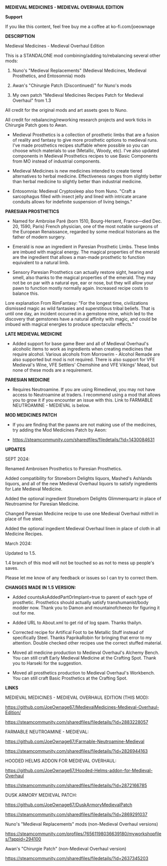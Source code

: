 **MEDIEVAL MEDICINES - MEDIEVAL OVERHAUL EDITION**

**Support**

If you like this content, feel free buy me a coffee at ko-fi.com/joeownage 

**DESCRIPTION**

Medieval Medicines - Medieval Overhaul Edition

This is a STANDALONE mod combining/adding to/rebalancing several other mods:

1) Nuno's "Medieval Replacements" (Medieval Medicines, Medieval Prosthetics, and Entosomnia) mods
   
2) Awan's "Chirurgie Patch (Discontinued)" for Nuno's mods 
  
3) My own patch "Medieval Medicines Recipes Patch for Medieval Overhaul" from 1.3
   
All credit for the original mods and art assets goes to Nuno. 

All credit for rebalancing/reworking research projects and work ticks in Chirurgie Patch goes to Awan.

- Medieval Prosthetics is a collection of prosthetic limbs that are a fusion of reality and fantasy to give more prosthetic options to medieval runs. I've made prosthetics recipes stuffable where possible so you can choose which materials to use (Metallic, Woody, etc). I've also updated components in Medieval Prosthetics recipes to use Basic Components from MO instead of industrial components.

- Medieval Medicines is new medicines intended to create tiered alternatives to herbal medicine. Effectiveness ranges from slightly better than herbal medicine to slightly better than industrial medicine. 

- Entosomnia: Medieval Cryptosleep also from Nuno. "Craft a sarcophagus filled with insect jelly and lined with intricate arcane conduits allows for indefinite suspension of living beings."

**PARESIAN PROSTHETICS**

- Named for Ambroise Paré (born 1510, Bourg-Hersent, France—died Dec. 20, 1590, Paris) French physician, one of the most notable surgeons of the European Renaissance, regarded by some medical historians as the father of modern surgery.

- Emerald is now an ingredient in Paresian Prosthetic Limbs. These limbs are imbued with magical energy. The magical properties of the emerald are the ingredient that allows a man-made prosthetic to function equivalent to a natural limb.

- Sensory Paresian Prosthetics can actually restore sight, hearing and smell, also thanks to the magical properties of the emerald. They may not be on par with a natural eye, ear or nose, but they will allow your pawn to function mostly normally again. Increased recipe costs to balance this.

Lore explanation From RimFantasy:
 "For the longest time, civilizations dismissed magic as wild fantasies and superstitious tribal beliefs. That is until one day, an incident occurred in a gemstone mine, which led to the discovery that gemstones have a natural affinity with magic, and could be imbued with magical energies to produce spectacular effects."

**LATE MEDIEVAL MEDICINE**

- Added support for base game Beer and all of Medieval Overhaul's alcoholic items to work as ingredients when creating medicines that require alcohol. Various alcohols from Morrowrim - Alcohol Remade are also supported but mod is not required. There is also support for VFE Medieval's Wine, VFE Settlers' Chemshine and VFE Vikings' Mead, but none of these mods are a requirement.

**PARESIAN MEDICINE** 

- Requires Neutroamine. If you are using Rimedieval, you may not have access to Neutroamine at traders. I recommend using a mod that allows you to grow it if you encounter an issue with this. Link to FARMABLE NEUTROAMINE - MEDIEVAL is below.

**MOD MEDICINES PATCH**

- If you are finding that the pawns are not making use of the medicines, try adding the Mod Medicines Patch by Aeon: 

- https://steamcommunity.com/sharedfiles/filedetails/?id=1430084631

**UPDATES**

SEPT 2024:

Renamed Ambroisen Prosthetics to Paresian Prosthetics.

Added compatibility for Stoneborn Delights liquors, Mashed's Ashlands liquors, and all of the new Medieval Overhaul liquors to satisfy ingredients for Late Medieval Medicine.

Added the optional ingredient Stoneborn Delights Glimmerquartz in place of Neutroamine for Paresian Medicine.

Changed Paresian Medicine recipe to use one Medieval Overhaul mithril in place of five steel.

Added the optional ingedient Medieval Overhaul linen in place of cloth in all Medicine Recipes.

March 2024:

Updated to 1.5.

1.4 branch of this mod will not be touched so as not to mess up people's saves.

Please let me know of any feedback or issues so I can try to correct them.

**CHANGES MADE IN 1.5 VERSION:**

- Added countsAsAddedPartOrImplant=true to parent of each type of prosthetic. Prosthetics should actually satisfy transhumanist/body modder now. Thank you to Damon and mountainofcheezo for figuring it out for me.

- Added URL to About.xml to get rid of log spam. Thanks thailyn.

- Corrected recipe for Artifical Foot to be Metallic Stuff instead of specifically Steel. Thanks PaprikaRobin for bringing that error to my attention. Double checked other recipes use the correct stuffed material.

- Moved all medicine production to Medieval Overhaul's Alchemy Bench. You can still craft Early Medieval Medicine at the Crafting Spot. Thank you to Harseki for the suggestion.

- Moved all prosthetics production to Medieval Overhaul's Workbench. You can still craft Basic Prosthetics at the Crafting Spot.

  
**LINKS**		
				
MEDIEVAL MEDICINES - MEDIEVAL OVERHAUL EDITION (THIS MOD):				
				
https://github.com/JoeOwnage67/MedievalMedicines-Medieval-Overhaul-Edition/

https://steamcommunity.com/sharedfiles/filedetails/?id=2883228057			

FARMABLE NEUTROAMINE - MEDIEVAL:				
				
https://github.com/JoeOwnage67/Farmable-Neutroamine-Medieval	

https://steamcommunity.com/sharedfiles/filedetails/?id=2826944163		
				
HOODED HELMS ADDON FOR MEDIEVAL OVERHAUL:				
				
https://github.com/JoeOwnage67/Hooded-Helms-addon-for-Medieval-Overhaul		

https://steamcommunity.com/sharedfiles/filedetails/?id=2872166785				
				
DUSK ARMORY MEDIEVAL PATCH:				
				
https://github.com/JoeOwnage67/DuskArmoryMedievalPatch		

https://steamcommunity.com/sharedfiles/filedetails/?id=2869291037				

Nuno's "Medieval Replacements" mods (non-Medieval Overhaul versions)

https://steamcommunity.com/profiles/76561198036639180/myworkshopfiles/?appid=294100

Awan's "Chirurgie Patch" (non-Medieval Overhaul version) 

https://steamcommunity.com/sharedfiles/filedetails/?id=2637345203
